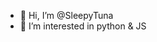 - 👋 Hi, I’m @SleepyTuna
- 👀 I’m interested in python & JS

<!---
SleepyTuna/SleepyTuna is a ✨ special ✨ repository because its `README.md` (this file) appears on your GitHub profile.
You can click the Preview link to take a look at your changes.
--->
